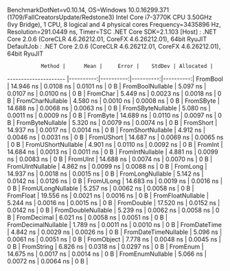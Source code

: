 
BenchmarkDotNet=v0.10.14, OS=Windows 10.0.16299.371 (1709/FallCreatorsUpdate/Redstone3)
Intel Core i7-3770K CPU 3.50GHz (Ivy Bridge), 1 CPU, 8 logical and 4 physical cores
Frequency=3435896 Hz, Resolution=291.0449 ns, Timer=TSC
.NET Core SDK=2.1.103
  [Host]     : .NET Core 2.0.6 (CoreCLR 4.6.26212.01, CoreFX 4.6.26212.01), 64bit RyuJIT
  DefaultJob : .NET Core 2.0.6 (CoreCLR 4.6.26212.01, CoreFX 4.6.26212.01), 64bit RyuJIT


               Method |      Mean |     Error |    StdDev | Allocated |
--------------------- |----------:|----------:|----------:|----------:|
             FromBool | 14.946 ns | 0.0108 ns | 0.0101 ns |       0 B |
     FromBoolNullable |  5.097 ns | 0.0107 ns | 0.0100 ns |       0 B |
             FromChar |  5.449 ns | 0.0023 ns | 0.0018 ns |       0 B |
     FromCharNullable |  4.580 ns | 0.0010 ns | 0.0008 ns |       0 B |
            FromSByte | 14.688 ns | 0.0068 ns | 0.0063 ns |       0 B |
    FromSByteNullable |  5.080 ns | 0.0011 ns | 0.0009 ns |       0 B |
             FromByte | 14.689 ns | 0.0110 ns | 0.0097 ns |       0 B |
     FromByteNullable |  5.320 ns | 0.0079 ns | 0.0074 ns |       0 B |
            FromShort | 14.937 ns | 0.0017 ns | 0.0014 ns |       0 B |
    FromShortNullable |  4.912 ns | 0.0046 ns | 0.0031 ns |       0 B |
           FromUShort | 14.687 ns | 0.0069 ns | 0.0065 ns |       0 B |
   FromUShortNullable |  4.901 ns | 0.0110 ns | 0.0092 ns |       0 B |
              FromInt | 14.684 ns | 0.0013 ns | 0.0011 ns |       0 B |
      FromIntNullable |  4.881 ns | 0.0099 ns | 0.0083 ns |       0 B |
             FromUInt | 14.688 ns | 0.0074 ns | 0.0070 ns |       0 B |
     FromUIntNullable |  4.862 ns | 0.0099 ns | 0.0088 ns |       0 B |
             FromLong | 14.937 ns | 0.0018 ns | 0.0015 ns |       0 B |
     FromLongNullable |  5.142 ns | 0.0142 ns | 0.0126 ns |       0 B |
            FromULong | 14.683 ns | 0.0019 ns | 0.0016 ns |       0 B |
    FromULongNullable |  5.257 ns | 0.0062 ns | 0.0058 ns |       0 B |
            FromFloat | 19.556 ns | 0.0021 ns | 0.0016 ns |       0 B |
    FromFloatNullable |  5.244 ns | 0.0016 ns | 0.0015 ns |       0 B |
           FromDouble | 17.520 ns | 0.0152 ns | 0.0142 ns |       0 B |
   FromDoubleNullable |  5.239 ns | 0.0062 ns | 0.0058 ns |       0 B |
          FromDecimal |  6.021 ns | 0.0058 ns | 0.0051 ns |       0 B |
  FromDecimalNullable |  1.789 ns | 0.0011 ns | 0.0010 ns |       0 B |
         FromDateTime |  4.842 ns | 0.0029 ns | 0.0026 ns |       0 B |
 FromDateTimeNullable |  5.096 ns | 0.0061 ns | 0.0051 ns |       0 B |
           FromObject |  7.778 ns | 0.0048 ns | 0.0045 ns |       0 B |
           FromString |  6.826 ns | 0.0318 ns | 0.0297 ns |       0 B |
             FromEnum | 14.675 ns | 0.0017 ns | 0.0014 ns |       0 B |
     FromEnumNullable |  5.066 ns | 0.0072 ns | 0.0064 ns |       0 B |
